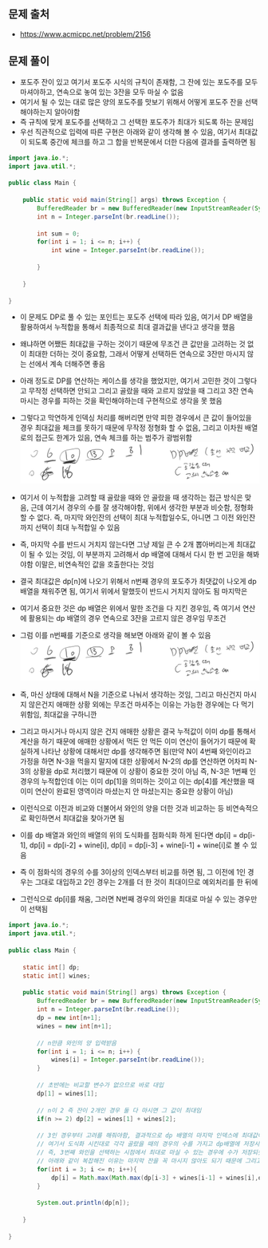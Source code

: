 ## 문제 출처
- https://www.acmicpc.net/problem/2156

## 문제 풀이
- 포도주 잔이 있고 여기서 포도주 시식의 규칙이 존재함, 그 잔에 있는 포도주를 모두 마셔야하고, 연속으로 놓여 있는 3잔을 모두 마실 수 없음
- 여기서 될 수 있는 대로 많은 양의 포도주를 맛보기 위해서 어떻게 포도주 잔을 선택해야하는지 알아야함
- 즉 규칙에 맞게 포도주를 선택하고 그 선택한 포도주가 최대가 되도록 하는 문제임
- 우선 직관적으로 입력에 따른 구현은 아래와 같이 생각해 볼 수 있음, 여기서 최대값이 되도록 중간에 체크를 하고 그 합을 반복문에서 더한 다음에 결과를 출력하면 됨
```java
import java.io.*;
import java.util.*;

public class Main {

    public static void main(String[] args) throws Exception {
        BufferedReader br = new BufferedReader(new InputStreamReader(System.in));
        int n = Integer.parseInt(br.readLine());

        int sum = 0;
        for(int i = 1; i <= n; i++) {
            int wine = Integer.parseInt(br.readLine());
            
        }

    }

}

```

- 이 문제도 DP로 풀 수 있는 포인트는 포도주 선택에 따라 있음, 여기서 DP 배열을 활용하여서 누적합을 통해서 최종적으로 최대 결과값을 낸다고 생각을 했음
- 왜냐하면 어쨌든 최대값을 구하는 것이기 때문에 무조건 큰 값만을 고려하는 것 없이 최대한 더하는 것이 중요함, 그래서 어떻게 선택하든 연속으로 3잔만 마시지 않는 선에서 계속 더해주면 좋음
- 아래 정도로 DP를 연산하는 케이스를 생각을 했었지만, 여기서 고민한 것이 그렇다고 무작정 선택하면 안되고 그리고 골랐을 때와 고르지 않았을 때 그리고 3잔 연속 마시는 경우를 피하는 것을 확인해야하는데 구현적으로 생각을 못 했음
- 그렇다고 막연하게 인덱싱 처리를 해버리면 만약 피한 경우에서 큰 값이 들어있을 경우 최대값을 체크를 못하기 때문에 무작정 정형화 할 수 없음, 그리고 이차원 배열로의 접근도 한계가 있음, 연속 체크를 하는 범주가 광범위함
![one](/cheewr85/img/thirteen.png)

- 여기서 이 누적합을 고려할 때 골랐을 때와 안 골랐을 때 생각하는 접근 방식은 맞음, 근데 여기서 경우의 수를 잘 생각해야함, 위에서 생각한 부분과 비슷함, 정형화 할 수 없다. 즉, 마지막 와인잔의 선택이 최대 누적합일수도, 아니면 그 이전 와인잔까지 선택이 최대 누적합일 수 있음
- 즉, 마지막 수를 반드시 거치지 않는다면 그냥 제일 큰 수 2개 뽑아버리는게 최대값이 될 수 있는 것임, 이 부분까지 고려해서 dp 배열에 대해서 다시 한 번 고민을 해봐야함 이말은, 비연속적인 값을 호출한다는 것임
- 결국 최대값은 dp[n]에 나오기 위해서 n번째 경우의 포도주가 최댓값이 나오게 dp 배열을 채워주면 됨, 여기서 위에서 말했듯이 반드시 거치지 않아도 됨 마지막은
- 여기서 중요한 것은 dp 배열은 위에서 말한 조건을 다 지킨 경우임, 즉 여기서 연산에 활용되는 dp 배열의 경우 연속으로 3잔을 고르지 않은 경우임 무조건
- 그럼 이를 n번째를 기준으로 생각을 해보면 아래와 같이 볼 수 있음
![one](/cheewr85/img/thirteen.png)

- 즉, 마신 상태에 대해서 N을 기준으로 나눠서 생각하는 것임, 그리고 마신건지 마시지 않은건지 애매한 상황 외에는 무조건 마셔주는 이유는 가능한 경우에는 다 먹기 위함임, 최대값을 구하니깐
- 그리고 마시거나 마시지 않은 건지 애매한 상황은 결국 누적값이 이미 dp를 통해서 계산을 하기 때문에 애매한 상황에서 먹든 안 먹든 이미 연산이 들어가기 때문에 확실하게 나타난 상황에 대해서만 dp를 생각해주면 됨(만약 N이 4번째 와인이라고 가정을 하면 N-3을 먹을지 말지에 대한 상황에서 N-2의 dp를 연산하면 어차피 N-3의 상황을 dp로 처리했기 때문에 이 상황이 중요한 것이 아님 즉, N-3은 1번째 인 경우의 누적합인데 이는 이미 dp[1]을 의미하는 것이고 이는 dp[4]를 계산했을 때 이미 연산이 완료된 영역이라 마셨는지 안 마셨는지는 중요한 상황이 아님)
- 이런식으로 이전과 비교와 더불어서 와인의 양을 더한 것과 비교하는 등 비연속적으로 확인하면서 최대값을 찾아가면 됨
- 이를 dp 배열과 와인의 배열의 위의 도식화를 점화식화 하게 된다면 dp[i] = dp[i-1], dp[i] = dp[i-2] + wine[i], dp[i] = dp[i-3] + wine[i-1] + wine[i]로 볼 수 있음
- 즉 이 점화식의 경우의 수를 3이상의 인덱스부터 비교를 하면 됨, 그 이전에 1인 경우는 그대로 대입하고 2인 경우는 2개를 더 한 것이 최대이므로 예외처리를 한 뒤에
- 그런식으로 dp[i]를 채움, 그러면 N번째 경우의 와인을 최대로 마실 수 있는 경우만이 선택됨
```java
import java.io.*;
import java.util.*;

public class Main {

    static int[] dp;
    static int[] wines;

    public static void main(String[] args) throws Exception {
        BufferedReader br = new BufferedReader(new InputStreamReader(System.in));
        int n = Integer.parseInt(br.readLine());
        dp = new int[n+1];
        wines = new int[n+1];

        // n만큼 와인의 양 입력받음
        for(int i = 1; i <= n; i++) {
            wines[i] = Integer.parseInt(br.readLine());
        }

        // 초반에는 비교할 변수가 없으므로 바로 대입
        dp[1] = wines[1];

        // n이 2 즉 잔이 2개인 경우 둘 다 마시면 그 값이 최대임
        if(n >= 2) dp[2] = wines[1] + wines[2];

        // 3인 경우부터 고려를 해줘야함, 결과적으로 dp 배열의 마지막 인덱스에 최대값이 저장됨
        // 여기서 도식화 시킨대로 각각 골랐을 때의 경우의 수를 가지고 dp배열에 저장시킴, 여기서 dp 배열에 저장된 값은 해당 경우
        // 즉, 3번째 와인을 선택하는 시점에서 최대로 마실 수 있는 경우에 수가 저장되듯이 dp 배열에는 그 와인을 선택한 시점에서 최대값이 나오는 선택을 함
        // 아래와 같이 복잡해진 이유는 마지막 잔을 꼭 마시지 않아도 되기 때문에 그리고 연속 3잔은 불가능하다는 조건이 겹쳐서 그런 것임
        for(int i = 3; i <= n; i++){
            dp[i] = Math.max(Math.max(dp[i-3] + wines[i-1] + wines[i],dp[i-2] + wines[i]),dp[i-1]);
        }

        System.out.println(dp[n]);

    }

}

```